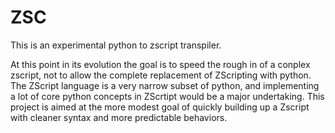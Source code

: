 # ZSC 

This is an experimental python to zscript transpiler. 

At this point in its evolution the goal is to speed the rough in of a conplex zscript, not to allow the complete 
replacement of ZScripting with python.  The ZScript language is a very narrow subset of python, and implementing 
a lot of core python concepts in ZScrtipt would be a major undertaking. This project is aimed at the more modest 
goal of quickly building up a Zscript with cleaner syntax and more predictable behaviors.


